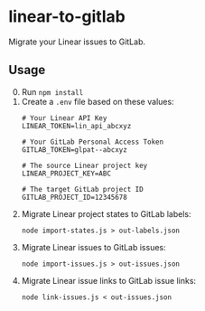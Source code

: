 # linear-to-gitlab

Migrate your Linear issues to GitLab.

## Usage
0. Run `npm install`
1. Create a `.env` file based on these values:
    ```
    # Your Linear API Key
    LINEAR_TOKEN=lin_api_abcxyz

    # Your GitLab Personal Access Token
    GITLAB_TOKEN=glpat--abcxyz

    # The source Linear project key
    LINEAR_PROJECT_KEY=ABC

    # The target GitLab project ID
    GITLAB_PROJECT_ID=12345678
    ```
2. Migrate Linear project states to GitLab labels:
    ```
    node import-states.js > out-labels.json
    ```
3. Migrate Linear issues to GitLab issues:
    ```
    node import-issues.js > out-issues.json
    ```
4. Migrate Linear issue links to GitLab issue links:
    ```
    node link-issues.js < out-issues.json
